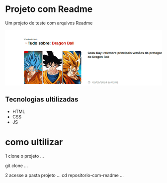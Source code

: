 # Projeto com Readme
Um projeto de teste com arquivos Readme 

[<img src="./Tela Dragon ball.gif" alt="gif da tela inicial do projeto ">](https://google.com)
## Tecnologias ultilizadas
- HTML
- CSS
- JS
# como ultilizar
1 clone o projeto
...

git clone <url>
...

2 acesse a pasta projeto 
...
cd repositorio-com-readme
...



